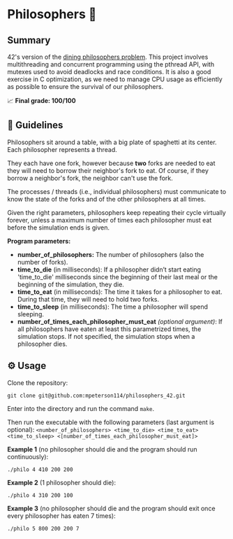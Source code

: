 # Philosophers 🍝
## Summary
42's version of the [dining philosophers problem](https://en.wikipedia.org/wiki/Dining_philosophers_problem). This project involves multithreading and concurrent programming using the pthread API, with mutexes used to avoid deadlocks and race conditions. It is also a good exercise in C optimization, as we need to manage CPU usage as efficiently as possible to ensure the survival of our philosophers.

📈 **Final grade: 100/100**

## 📌 Guidelines
Philosophers sit around a table, with a big plate of spaghetti at its center. Each philosopher represents a thread. 

They each have one fork, however because **two** forks are needed to eat they will need to borrow their neighbor's fork to eat. Of course, if they borrow a neighbor's fork, the neighbor can't use the fork. 

The processes / threads (i.e., individual philosophers) must communicate to know the state of the forks and of the other philosophers at all times. 

Given the right parameters, philosophers keep repeating their cycle virtually forever, unless a maximum number of times each philosopher must eat before the simulation ends is given.

**Program parameters:**

* **number_of_philosophers:** The number of philosophers (also the number of forks).
* **time_to_die** (in milliseconds):  If a philosopher didn’t start eating 'time_to_die' milliseconds since the beginning of their last meal or the beginning of the simulation, they die.
* **time_to_eat** (in milliseconds): The time it takes for a philosopher to eat. During that time, they will need to hold two forks.
* **time_to_sleep** (in milliseconds): The time a philosopher will spend sleeping.
* **number_of_times_each_philosopher_must_eat** _(optional argument)_: If all philosophers have eaten at least this parametrized times, the simulation stops. If not specified, the simulation stops when a philosopher dies.

## ⚙️ Usage
Clone the repository:
```
git clone git@github.com:mpeterson114/philosophers_42.git
```

Enter into the directory and run the command ```make```. 

Then run the executable with the following parameters (last argument is optional): 
```<number_of_philosophers> <time_to_die> <time_to_eat> <time_to_sleep> <[number_of_times_each_philosopher_must_eat]>```


**Example 1** (no philosopher should die and the program should run continuously):
```
./philo 4 410 200 200
```

**Example 2** (1 philosopher should die):
```
./philo 4 310 200 100
```

**Example 3** (no philosopher should die and the program should exit once every philosopher has eaten 7 times):
```
./philo 5 800 200 200 7
```

